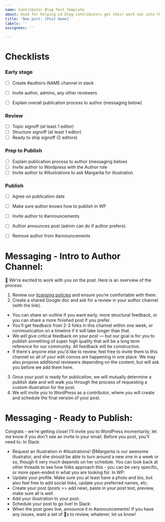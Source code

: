 ```yaml
---
name: Contributor Blog Post Template
about: Used for helping LO blog contributors get their work out into the world.
title: 'New post: [Post Name]'
labels: ''
assignees: ''

---
```

# Checklists
### Early stage 
- [ ] Create #authors-NAME channel in slack 
- [ ] Invite author, admins, any other reviewers 
- [ ] Explain overall publication process to author (messaging below)


### Review
- [ ] Topic signoff (at least 1 editor)
- [ ] Structure signoff (at least 1 editor)
- [ ] Ready to ship signoff (2 editors) 

### Prep to Publish
- [ ] Explain publication process to author (messaging below) 
- [ ] Invite author to Wordpress with the Author role 
- [ ] Invite author to #illustrations to ask Margarita for illustration 

### Publish
- [ ] Agree on publication date 
- [ ] Make sure author knows how to publish in WP 
- [ ] Invite author to #announcements
- [ ] Author announces post (admin can do if author prefers)
- [ ] Remove author from #announcements



# Messaging - Intro to Author Channel:

:wave: We're excited to work with you on the post. Here is an overview of the process:
1. Review our [licensing policies](https://www.locallyoptimistic.com/licensing/) and ensure you’re comfortable with them. 
2. Create a shared Google doc and ask for a review in your author channel (with the link).
- You can share an outline if you want early, more structural feedback, or you can share a more finished post if you prefer. 
- You'll get feedback from 2-3 folks in this channel within one week, or communication on a timeline if it will take longer than that. 
- We *will* give critical feedback on your post — but our goal is for you to publish something of super high quality that will be a long term reference for our community. All feedback will be constructive. 
- If there's anyone else you'd like to review, feel free to invite them to this channel so all of your edit convos are happening in one place. We may also propose additional reviewers depending on the content, but will ask you before we add them here. 
3.  Once your post is ready for publication, we will mutually determine a publish date and will walk you through the process of requesting a custom illustration for the post.
4.  We will invite you to WordPress as a contributor, where you will create and schedule the final version of your post.



# Messaging - Ready to Publish:

Congrats - we're getting close! I'll invite you to WordPress momentarily; let me know if you don't see an invite in your email. 
Before you post, you'll need to:
In Slack:
- Request an illustration in #illustrations! @Margarita is our awesome illustrator, and she should be able to turn around a new one in a week or so, though it very much depends on her schedule. You can look back at other threads to see how folks approach this - you can be very specific, or more open-ended in what you are looking for.
In WP:
- Update your profile. Make sure you at least have a photo and bio, but also feel free to add social links, update your preferred names, etc.
- Create your post (posts >> add new), paste in your post test, preview, make sure all is well.
- Add your illustration to your post.
- Schedule your post to go live!
In Slack:
- When the post goes live, announce it in #announcements!
If you have any issues, want a set of :eyes:s to review, whatever, let us know!
